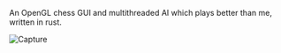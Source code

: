 An OpenGL chess GUI and multithreaded AI which plays better than me, written in rust.

![Capture](https://github.com/pishleback/Fast-Chess/assets/11195846/232f074d-f186-4ea3-bccb-e38bb50456a8)
